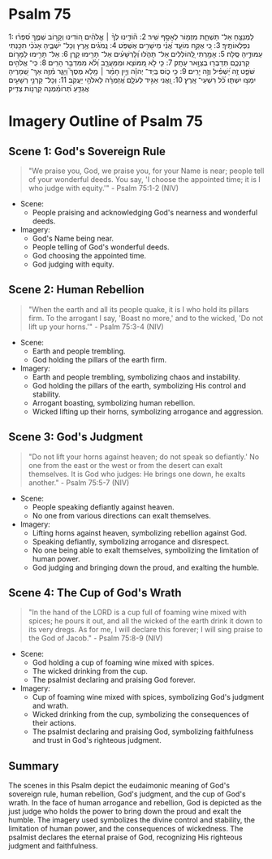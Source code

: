 # Psalm 75
1: לַמְנַצֵּ֥חַ אַל־ תַּשְׁחֵ֑ת מִזְמ֖וֹר לְאָסָ֣ף שִֽׁיר׃
2: ה֘וֹדִ֤ינוּ לְּךָ֨ ׀ אֱֽלֹהִ֗ים ה֭וֹדִינוּ וְקָר֣וֹב שְׁמֶ֑ךָ סִ֝פְּר֗וּ נִפְלְאוֹתֶֽיךָ׃
3: כִּ֭י אֶקַּ֣ח מוֹעֵ֑ד אֲ֝נִ֗י מֵישָׁרִ֥ים אֶשְׁפֹּֽט׃
4: נְֽמֹגִ֗ים אֶ֥רֶץ וְכָל־ יֹשְׁבֶ֑יהָ אָנֹכִ֨י תִכַּ֖נְתִּי עַמּוּדֶ֣יהָ סֶּֽלָה׃
5: אָמַ֣רְתִּי לַֽ֭הוֹלְלִים אַל־ תָּהֹ֑לּוּ וְ֝לָרְשָׁעִ֗ים אַל־ תָּרִ֥ימוּ קָֽרֶן׃
6: אַל־ תָּרִ֣ימוּ לַמָּר֣וֹם קַרְנְכֶ֑ם תְּדַבְּר֖וּ בְצַוָּ֣אר עָתָֽק׃
7: כִּ֤י לֹ֣א מִ֭מּוֹצָא וּמִֽמַּעֲרָ֑ב וְ֝לֹ֗א מִמִּדְבַּ֥ר הָרִֽים׃
8: כִּֽי־ אֱלֹהִ֥ים שֹׁפֵ֑ט זֶ֥ה יַ֝שְׁפִּ֗יל וְזֶ֣ה יָרִֽים׃
9: כִּ֤י כ֪וֹס בְּֽיַד־ יְהוָ֡ה וְיַ֤יִן חָמַ֨ר ׀ מָ֥לֵא מֶסֶךְ֮ וַיַּגֵּ֪ר מִ֫זֶּ֥ה אַךְ־ שְׁ֭מָרֶיהָ יִמְצ֣וּ יִשְׁתּ֑וּ כֹּ֝֗ל רִשְׁעֵי־ אָֽרֶץ׃
10: וַ֭אֲנִי אַגִּ֣יד לְעֹלָ֑ם אֲ֝זַמְּרָ֗ה לֵאלֹהֵ֥י יַעֲקֹֽב׃
11: וְכָל־ קַרְנֵ֣י רְשָׁעִ֣ים אֲגַדֵּ֑עַ תְּ֝רוֹמַ֗מְנָה קַֽרְנ֥וֹת צַדִּֽיק׃

# Imagery Outline of Psalm 75

## Scene 1: God's Sovereign Rule

> "We praise you, God, we praise you, for your Name is near; people tell of your wonderful deeds. You say, 'I choose the appointed time; it is I who judge with equity.'" - Psalm 75:1-2 (NIV)

- Scene:
  - People praising and acknowledging God's nearness and wonderful deeds.
- Imagery:
  - God's Name being near.
  - People telling of God's wonderful deeds.
  - God choosing the appointed time.
  - God judging with equity.

## Scene 2: Human Rebellion

> "When the earth and all its people quake, it is I who hold its pillars firm. To the arrogant I say, 'Boast no more,' and to the wicked, 'Do not lift up your horns.'" - Psalm 75:3-4 (NIV)

- Scene:
  - Earth and people trembling.
  - God holding the pillars of the earth firm.
- Imagery:
  - Earth and people trembling, symbolizing chaos and instability.
  - God holding the pillars of the earth, symbolizing His control and stability.
  - Arrogant boasting, symbolizing human rebellion.
  - Wicked lifting up their horns, symbolizing arrogance and aggression.

## Scene 3: God's Judgment

> "Do not lift your horns against heaven; do not speak so defiantly.' No one from the east or the west or from the desert can exalt themselves. It is God who judges: He brings one down, he exalts another." - Psalm 75:5-7 (NIV)

- Scene:
  - People speaking defiantly against heaven.
  - No one from various directions can exalt themselves.
- Imagery:
  - Lifting horns against heaven, symbolizing rebellion against God.
  - Speaking defiantly, symbolizing arrogance and disrespect.
  - No one being able to exalt themselves, symbolizing the limitation of human power.
  - God judging and bringing down the proud, and exalting the humble.

## Scene 4: The Cup of God's Wrath

> "In the hand of the LORD is a cup full of foaming wine mixed with spices; he pours it out, and all the wicked of the earth drink it down to its very dregs. As for me, I will declare this forever; I will sing praise to the God of Jacob." - Psalm 75:8-9 (NIV)

- Scene:
  - God holding a cup of foaming wine mixed with spices.
  - The wicked drinking from the cup.
  - The psalmist declaring and praising God forever.
- Imagery:
  - Cup of foaming wine mixed with spices, symbolizing God's judgment and wrath.
  - Wicked drinking from the cup, symbolizing the consequences of their actions.
  - The psalmist declaring and praising God, symbolizing faithfulness and trust in God's righteous judgment.

## Summary

The scenes in this Psalm depict the eudaimonic meaning of God's sovereign rule, human rebellion, God's judgment, and the cup of God's wrath. In the face of human arrogance and rebellion, God is depicted as the just judge who holds the power to bring down the proud and exalt the humble. The imagery used symbolizes the divine control and stability, the limitation of human power, and the consequences of wickedness. The psalmist declares the eternal praise of God, recognizing His righteous judgment and faithfulness.